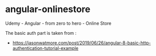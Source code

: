 # angular-onlinestore
Udemy - Angular - from zero to hero - Online Store

The basic auth part is taken from : 
- https://jasonwatmore.com/post/2019/06/26/angular-8-basic-http-authentication-tutorial-example
